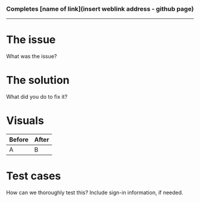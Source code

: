 ### Completes [name of link](insert weblink address - github page)

--------------
# The issue

What was the issue?

# The solution

What did you do to fix it?

# Visuals

Before | After
----- | -----
A | B

# Test cases

How can we thoroughly test this? Include sign-in information, if needed.
